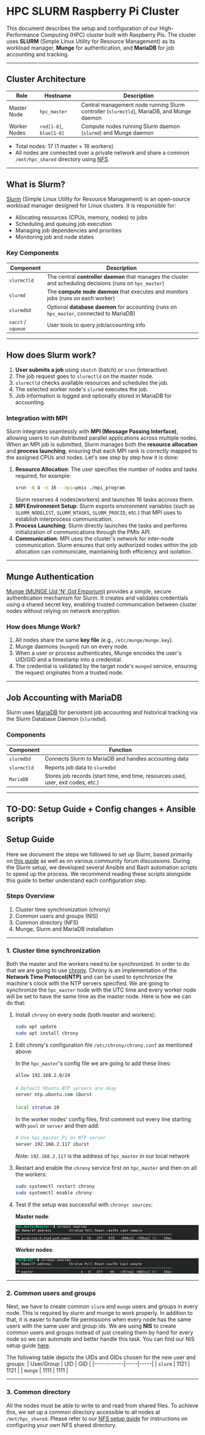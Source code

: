 # HPC SLURM Raspberry Pi Cluster

This document describes the setup and configuration of our High-Performance Computing (HPC) cluster built with Raspberry Pis. The cluster uses **SLURM** (Simple Linux Utility for Resource Management) as its workload manager, **Munge** for authentication, and **MariaDB** for job accounting and tracking.

---

## Cluster Architecture

| Role | Hostname | Description |
|------|-----------|-------------|
| Master Node | `hpc_master` | Central management node running Slurm controller (`slurmctld`), MariaDB, and Munge daemon |
| Worker Nodes | `red[1-8]`, `blue[1-8]` | Compute nodes running Slurm daemon (`slurmd`) and Munge daemon |

- Total nodes: 17 (1 master + 16 workers)
- All nodes are connected over a private network and share a common `/mnt/hpc_shared` directory using [NFS](/NFS/README.md).

---

## What is Slurm?

[Slurm](https://slurm.schedmd.com/documentation.html) (Simple Linux Utility for Resource Management) is an open-source workload manager designed for Linux clusters. It is responsible for:

- Allocating resources (CPUs, memory, nodes) to jobs  
- Scheduling and queuing job execution  
- Managing job dependencies and priorities  
- Monitoring job and node states

### Key Components

| Component | Description |
|------------|-------------|
| `slurmctld` | The central **controller daemon** that manages the cluster and scheduling decisions (runs on `hpc_master`) |
| `slurmd` | The **compute node daemon** that executes and monitors jobs (runs on each worker) |
| `slurmdbd` | Optional **database daemon** for accounting (runs on `hpc_master`, connected to MariaDB) |
| `sacct` / `squeue` | User tools to query job/accounting info |

---

## How does Slurm work?

1. **User submits a job** using `sbatch` (batch) or `srun` (interactive).  
2. The job request goes to `slurmctld` on the master node.  
3. `slurmctld` checks available resources and schedules the job.  
4. The selected worker node's `slurmd` executes the job.  
5. Job information is logged and optionally stored in MariaDB for accounting.

### Integration with MPI

Slurm integrates seamlessly with **MPI (Message Passing Interface)**, allowing users to run distributed parallel applications across multiple nodes. When an MPI job is submitted, Slurm manages both the **resource allocation** and **process launching**, ensuring that each MPI rank is correctly mapped to the assigned CPUs and nodes.
Let's see step by step how it is done:

1. **Resource Allocation**: The user specifies the number of nodes and tasks required, for example:
   ```bash
   srun -N 4 -n 16 --mpi=pmix ./mpi_program
   ```
   Slurm reserves 4 nodes(workers) and launches 16 tasks accross them.
2. **MPI Environment Setup**: Slurm exports environment variables (such as `SLURM_NODELIST`, `SLURM_NTASKS`, `SLURM_PROCID`, etc.) that MPI uses to establish interprocess communication.
3. **Process Launching**: Slurm directly launches the tasks and performs initialization of communications through the PMIx API.
4. **Communication**: MPI uses the cluster's network for inter-node communication. Slurm ensures that only authorized nodes within the job allocation can communicate, maintaining both efficiency and isolation.
---

## Munge Authentication

[Munge (MUNGE Uid 'N' Gid Emporium)](https://dun.github.io/munge/) provides a simple, secure authentication mechanism for Slurm. It creates and validates credentials using a shared secret key, enabling trusted communication between cluster nodes without relying on network encryption.

### How does Munge Work?

1. All nodes share the same **key file** (e.g., `/etc/munge/munge.key`).  
2. Munge daemons (`munged`) run on every node.  
3. When a user or process authenticates, Munge encodes the user's UID/GID and a timestamp into a credential.  
4. The credential is validated by the target node's `munged` service, ensuring the request originates from a trusted node.

---

## Job Accounting with MariaDB

Slurm uses [MariaDB](https://mariadb.org/) for persistent job accounting and historical tracking via the Slurm Database Daemon (`slurmdbd`).

### Components

| Component | Function |
|-----------|----------|
| `slurmdbd` | Connects Slurm to MariaDB and handles accounting data |
| `slurmctld` | Reports job data to `slurmdbd` |
| `MariaDB` | Stores job records (start time, end time, resources used, user, exit codes, etc.) |

---

## TO-DO: Setup Guide + Config changes + Ansible scripts

## Setup Guide

Here we document the steps we followed to set up Slurm, based primarily on [this guide](https://github.com/ReverseSage/Slurm-ubuntu-20.04.1) as well as on various community forum discussions. During the Slurm setup, we developed several Ansible and Bash automation scripts to speed up the process. We recommend reading these scripts alongside this guide to better understand each configuration step.

### Steps Overview
1. Cluster time synchronization (chrony)
2. Common users and groups (NIS)
3. Common directory (NFS)
4. Munge, Slurm and MariaDB installation

---

### 1. Cluster time synchronization

Both the master and the workers need to be synchronized. In order to do that we are going to use [chrony](https://chrony-project.org/). Chrony is an implementation of the **Network Time Protocol(NTP)** and can be used to synchronize the machine's clock with the NTP servers specified. We are going to synchronize the `hpc_master` node with the UTC time and every worker node will be set to have the same time as the master node. Here is how we can do that:

1. Install `chrony` on every node (both master and workers):
   ```bash
   sudo apt update
   sudo apt install chrony
   ```
2. Edit chrony's configuration file `/etc/chrony/chrony.conf` as mentioned above:

   In the `hpc_master`'s config file we are going to add these lines:
   ```bash
   allow 192.168.2.0/24

   # Default Ubuntu NTP servers are okay
   server ntp.ubuntu.com iburst

   local stratum 10
   ```

   In the worker nodes' config files, first comment out every line starting with `pool` or `server` and then add:
   ```bash
   # Use hpc_master Pi as NTP server
   server 192.168.2.117 iburst
   ```
   _Note_: `192.168.2.117` is the address of `hpc_master` in our local network
3. Restart and enable the `chrony` service first on `hpc_master` and then on all the workers:
   ```bash
   sudo systemctl restart chrony
   sudo systemctl enable chrony
   ```
4. Test if the setup was successful with `chronyc sources`:
   
   **Master node**:
   
   ![chronyc-master](/SLURM/images/chronyc_master.png)
   
   **Worker nodes**:
   
   ![chronyc-worker](/SLURM/images/chronyc_worker.png)

---

### 2. Common users and groups

Next, we have to create common `slurm` and `munge` users and groups in every node. This is required by slurm and munge to work properly. In addition to that, it is easier to handle file permissions when every node has the same users with the same user and group ids. We are using **NIS** to create common users and groups instead of just creating them by hand for every node so we can automate and better handle this task. You can find our NIS setup guide [here](/NIS/README.md).

The following table depicts the UIDs and GIDs chosen for the new user and groups:
| User/Group | UID | GID |
|------------|-----|-----|
| `slurm` | 1121 | 1121 |
| `munge` | 1111 | 1111 |

---

### 3. Common directory

All the nodes must be able to write to and read from shared files. To achieve this, we set up a common directory accessible to all nodes at `/mnt/hpc_shared`. Please refer to our [NFS setup guide](/NFS/README.md) for instructions on configuring your own NFS shared directory.

